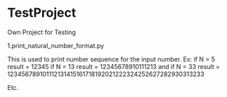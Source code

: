 # TestProject
Own Project for Testing 


1.print_natural_number_format.py

This is used to print number sequence for the input number.
Ex: if N = 5
result = 12345
if N = 13
result = 12345678910111213
and if N = 33
result = 123456789101112131415161718192021222324252627282930313233

Etc.
